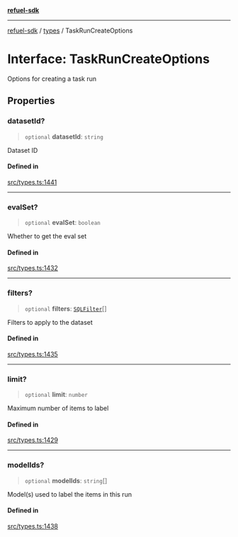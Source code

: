 [**refuel-sdk**](../../README.md)

***

[refuel-sdk](../../modules.md) / [types](../README.md) / TaskRunCreateOptions

# Interface: TaskRunCreateOptions

Options for creating a task run

## Properties

### datasetId?

> `optional` **datasetId**: `string`

Dataset ID

#### Defined in

[src/types.ts:1441](https://github.com/refuel-ai/refuel-sdk/blob/1b12f0442d5e4e331bc7d9e4f1f5828e99232382/src/types.ts#L1441)

***

### evalSet?

> `optional` **evalSet**: `boolean`

Whether to get the eval set

#### Defined in

[src/types.ts:1432](https://github.com/refuel-ai/refuel-sdk/blob/1b12f0442d5e4e331bc7d9e4f1f5828e99232382/src/types.ts#L1432)

***

### filters?

> `optional` **filters**: [`SQLFilter`](SQLFilter.md)[]

Filters to apply to the dataset

#### Defined in

[src/types.ts:1435](https://github.com/refuel-ai/refuel-sdk/blob/1b12f0442d5e4e331bc7d9e4f1f5828e99232382/src/types.ts#L1435)

***

### limit?

> `optional` **limit**: `number`

Maximum number of items to label

#### Defined in

[src/types.ts:1429](https://github.com/refuel-ai/refuel-sdk/blob/1b12f0442d5e4e331bc7d9e4f1f5828e99232382/src/types.ts#L1429)

***

### modelIds?

> `optional` **modelIds**: `string`[]

Model(s) used to label the items in this run

#### Defined in

[src/types.ts:1438](https://github.com/refuel-ai/refuel-sdk/blob/1b12f0442d5e4e331bc7d9e4f1f5828e99232382/src/types.ts#L1438)
